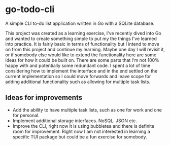# go-todo-cli

A simple CLI to-do list application written in Go with a SQLite database.

This project was created as a learning exercise, I've recently dived into Go and wanted to create something simple to put my the things I've learned into practice. It is fairly basic in terms of functionality but I intend to move on from this project and continue my learning. Maybe one day I will revisit it, or if somebody else would like to extend the functionality here are some ideas for how it could be built on. There are some parts that I'm not 100% happy with and potentially some redundant code. I spent a lot of time considering how to implement the interface and in the end settled on the current implementation so I could move forwards and leave scope for adding additional functionality such as allowing for multiple task lists.

## Ideas for improvements
- Add the ability to have multiple task lists, such as one for work and one for personal.
- Implement additional storage interfaces. NoSQL. JSON etc.
- Improve the CLI, right now it is using bubbletea and there is definite room for improvement. Right now I am not interested in learning a specific TUI package but could be a fun exercise for somebody.